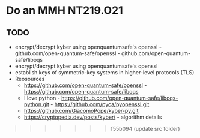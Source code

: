 # Do an MMH NT219.O21 
## TODO
- encrypt/decrypt kyber using openquantumsafe's openssl - github.com/open-quantum-safe/openssl - github.com/open-quantum-safe/liboqs
- encrypt/decrypt kyber using openquantumsafe's openssl 
- establish keys of symmetric-key systems in higher-level protocols (TLS)
- Reosources
    - https://github.com/open-quantum-safe/openssl - https://github.com/open-quantum-safe/liboqs 
    - I love python - https://github.com/open-quantum-safe/liboqs-python.git - https://github.com/pyca/pyopenssl.git
    - https://github.com/GiacomoPope/kyber-py.git
    - https://cryptopedia.dev/posts/kyber/ - algorithm details
>>>>>>> f55b094 (update src folder)

